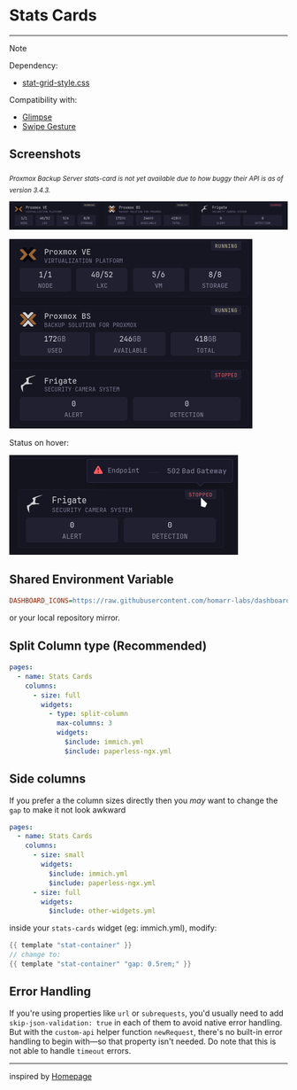 # Stats Cards
---
> [!NOTE]
>
> Dependency:
> - [stat-grid-style.css](/styles/stat-grid-style.css)
>
> Compatibility with:
> - [Glimpse](https://github.com/ralphocdol/glance-micro-scripts/blob/main/glimpse/README.md)
> - [Swipe Gesture](https://github.com/ralphocdol/glance-micro-scripts/blob/main/swipe-left-and-right/README.md)

## Screenshots
*<sub>Proxmox Backup Server stats-card is not yet available due to how buggy their API is as of version 3.4.3.</sub>*

![desktop](preview1.png)


![mobile](preview2.png)

Status on hover:

![subtitled](preview3.png)

## Shared Environment Variable
```ini
DASHBOARD_ICONS=https://raw.githubusercontent.com/homarr-labs/dashboard-icons/refs/heads/main
```
or your local repository mirror.

## Split Column type (Recommended)
```yml
pages:
  - name: Stats Cards
    columns:
      - size: full
        widgets:
          - type: split-column
            max-columns: 3
            widgets:
              $include: immich.yml
              $include: paperless-ngx.yml
```

## Side columns
If you prefer a the column sizes directly then you *may* want to change the `gap` to make it not look awkward
```yml
pages:
  - name: Stats Cards
    columns:
      - size: small
        widgets:
          $include: immich.yml
          $include: paperless-ngx.yml
      - size: full
        widgets:
          $include: other-widgets.yml
```
inside your `stats-cards` widget (eg: immich.yml), modify:
```go
{{ template "stat-container" }}
// change to:
{{ template "stat-container" "gap: 0.5rem;" }}
```

## Error Handling
If you're using properties like `url` or `subrequests`, you'd usually need to add `skip-json-validation: true` in each of them to avoid native error handling. But with the `custom-api` helper function `newRequest`, there's no built-in error handling to begin with—so that property isn't needed. Do note that this is not able to handle `timeout` errors.

---

inspired by [Homepage](https://gethomepage.dev/)
